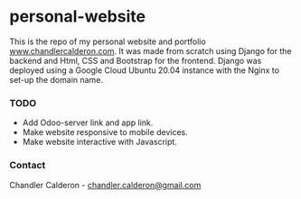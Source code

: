 # personal-website

This is the repo of my personal website and portfolio www.chandlercalderon.com. It was made from scratch using Django for the backend and Html, CSS and Bootstrap for the frontend. Django was deployed using a Google Cloud Ubuntu 20.04 instance with the Nginx to set-up the domain name.

### TODO
- Add Odoo-server link and app link.
- Make website responsive to mobile devices.
- Make website interactive with Javascript.

### Contact
Chandler Calderon - chandler.calderon@gmail.com